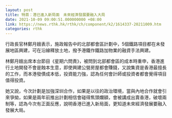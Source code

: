 ```yaml
---
layout: post
title: 特首：港已進入新局面　未來經濟發展要融入大局
date: 2021-10-09 09:00:51.000000000 +08:00
link: https://news.rthk.hk/rthk/ch/component/k2/1614337-20211009.htm
categories: rthk
---
```


行政長官林鄭月娥表示，施政報告中的北部都會區計劃中，5個鐵路項目都在未發展地區興建，可在沿線釋放土地，撥予港鐵作鐵路加物業的融資手法興建。

林鄭月娥出席本台節目《星期六問責》，被問到北部都會區的成本時重申，香港進行土地開發不會是蝕本生意，即使興建公營房屋都會賺錢，又說集資是香港最擅長的工作，而本港發債成本低，投資能力強，認為任何會計師或投資者都會覺得項目值得投資。

她又說，今次計劃是加強深圳合作，如果是以往的政治環境，當與內地合作就會引來爭拗，如果是兩年前推出計劃相信會碰得焦頭爛額，會被講成出賣香港，破壞兩制等，認為今次有正面反應，說明香港已進入新局面，更知道未來經濟發展要融入發展大局。

